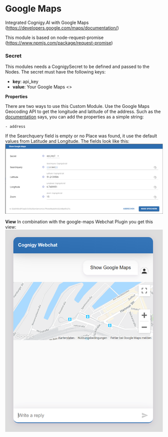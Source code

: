 ﻿# Google Maps
Integrated Cognigy.AI with Google Maps (https://developers.google.com/maps/documentation/)

This module is based on node-request-promise (https://www.npmjs.com/package/request-promise)

### Secret
This modules needs a CognigySecret to be defined and passed to the Nodes. The secret must have the following keys:

- **key**:  api_key
- **value**: Your Google Maps <<API KEY>>

**Properties**

There are two ways to use this Custom Module. Use the Google Maps Geocoding API to get the longitude and latitude of the address. 
    Such as the [documentation](https://developers.google.com/maps/documentation/geocoding/start) says, you can add the properties as a simple string: 

    - address
If the Searchquery field is empty or no Place was found, it use the default values from Latitude and Longitude. 
The fields look like this:
![Create Location Node](./docs/google-maps-node.PNG)

**View**
In combination with the google-maps Webchat Plugin you get this view:
![Create Location Node](./docs/google-maps-Webchat.PNG)